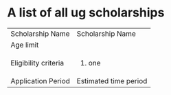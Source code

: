 # A list of all ug scholarships
<table>
   <tr>
      <td>Scholarship Name</td>
      <td>Scholarship Name</td>
   </tr>
   <tr>
      <td>Age limit</td>
      <td></td>
   </tr>
   <tr>
      <td>Eligibility criteria</td>
      <td>
         <ol><li> one </li></ol>
      </td>
   </tr>
   <tr>
      <td>Application Period</td>
      <td>Estimated time period</td>
   </tr>
</table>

  
